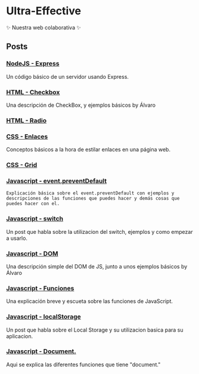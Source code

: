 # Ultra-Effective

✨ Nuestra web colaborativa ✨

## Posts

### [NodeJS - Express](/posts/intro_express.md)

Un código básico de un servidor usando Express.

### [HTML - Checkbox](/posts/checkbox.md)

Una descripción de CheckBox, y ejemplos básicos by Álvaro

### [HTML - Radio](/posts/post_Cristian.md)

### [CSS - Enlaces](/posts/post_estilado_de_enlaces_Javi.md)

Conceptos básicos a la hora de estilar enlaces en una página web.

### [CSS - Grid](/posts/Post_Lucas.md)

### [Javascript - event.preventDefault](/posts/post_Lucas_event.preventDefault().md)

    Explicación básica sobre el event.preventDefault con ejemplos y descripciones de las funciones que puedes hacer y demás cosas que puedes hacer con el.

### [Javascript - switch](/posts/post_switch.md)

Un post que habla sobre la utilizacion del switch, ejemplos y como empezar a usarlo.

### [Javascript - DOM](/posts/DOM_element_js.md)

Una descripción simple del DOM de JS, junto a unos ejemplos básicos by Álvaro

### [Javascript - Funciones](/posts/Explicacion.md)

Una explicación breve y escueta sobre las funciones de JavaScript.

### [Javascript - localStorage](/posts/post_camacho.md)

Un post que habla sobre el Local Storage y su utilizacion basica para su aplicacion.

### [Javascript - Document.](/posts/Explicacion-De-Ale.md)

Aqui se explica las diferentes funciones que tiene "document."
